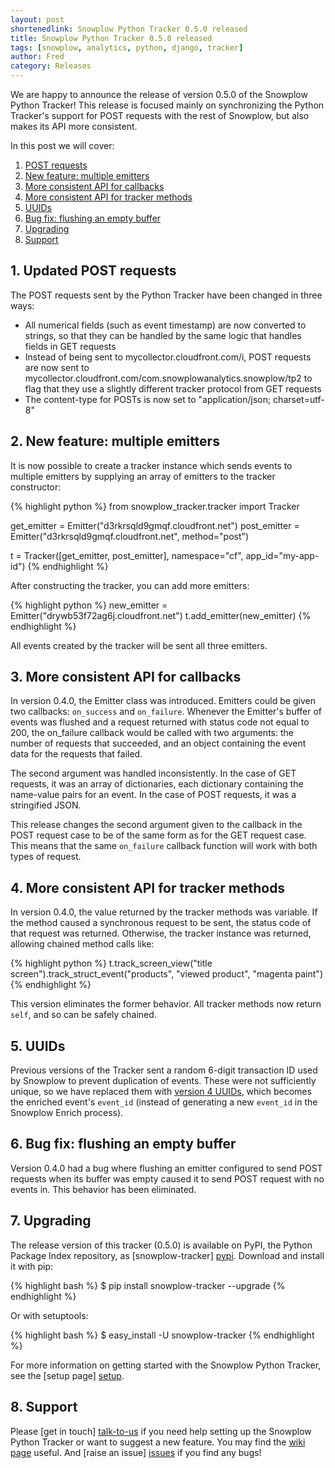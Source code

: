 ```yaml
---
layout: post
shortenedlink: Snowplow Python Tracker 0.5.0 released
title: Snowplow Python Tracker 0.5.0 released
tags: [snowplow, analytics, python, django, tracker]
author: Fred
category: Releases
---
```


We are happy to announce the release of version 0.5.0 of the Snowplow Python Tracker! This release is focused mainly on synchronizing the Python Tracker's support for POST requests with the rest of Snowplow, but also makes its API more consistent.

In this post we will cover:

1. [POST requests](/blog/2014/08/xx/snowplow-python-tracker-0.5.0-released/#post)
2. [New feature: multiple emitters](/blog/2014/08/xx/snowplow-python-tracker-0.5.0-released/#multiple-emitters)
3. [More consistent API for callbacks](/blog/2014/08/xx/snowplow-python-tracker-0.5.0-released/#on-failure)
4. [More consistent API for tracker methods](/blog/2014/08/xx/snowplow-python-tracker-0.5.0-released/#return-value)
5. [UUIDs](/blog/2014/08/xx/snowplow-python-tracker-0.5.0-released/#uuid)
6. [Bug fix: flushing an empty buffer](/blog/2014/08/xx/snowplow-python-tracker-0.5.0-released/#empty-buffer)
7. [Upgrading](/blog/2014/08/xx/snowplow-python-tracker-0.5.0-released/#upgrading)
8. [Support](/blog/2014/08/xx/snowplow-python-tracker-0.5.0-released/#support)

<!--more-->

<h2><a name="post">1. Updated POST requests</a></h2>

The POST requests sent by the Python Tracker have been changed in three ways:

* All numerical fields (such as event timestamp) are now converted to strings, so that they can be handled by the same logic that handles fields in GET requests
* Instead of being sent to mycollector.cloudfront.com/i, POST requests are now sent to mycollector.cloudfront.com/com.snowplowanalytics.snowplow/tp2 to flag that they use a slightly different tracker protocol from GET requests
* The content-type for POSTs is now set to "application/json; charset=utf-8"

<h2><a name="multiple-emitters">2. New feature: multiple emitters</a></h2>

It is now possible to create a tracker instance which sends events to multiple emitters by supplying an array of emitters to the tracker constructor:

{% highlight python %}
from snowplow_tracker.tracker import Tracker

get_emitter = Emitter("d3rkrsqld9gmqf.cloudfront.net")
post_emitter = Emitter("d3rkrsqld9gmqf.cloudfront.net", method="post")

t = Tracker([get_emitter, post_emitter], namespace="cf", app_id="my-app-id")
{% endhighlight %}

After constructing the tracker, you can add more emitters:

{% highlight python %}
new_emitter = Emitter("drywb53f72ag6j.cloudfront.net")
t.add_emitter(new_emitter)
{% endhighlight %}

All events created by the tracker will be sent all three emitters.

<h2><a name="on-failure">3. More consistent API for callbacks</a></h2>

In version 0.4.0, the Emitter class was introduced. Emitters could be given two callbacks: `on_success` and `on_failure`. Whenever the Emitter's buffer of events was flushed and a request returned with status code not equal to 200, the on_failure callback would be called with two arguments: the number of requests that succeeded, and an object containing the event data for the requests that failed.

The second argument was handled inconsistently. In the case of GET requests, it was an array of dictionaries, each dictionary containing the name-value pairs for an event. In the case of POST requests, it was a stringified JSON.

This release changes the second argument given to the callback in the POST request case to be of the same form as for the GET request case. This means that the same `on_failure` callback function will work with both types of request.

<h2><a name="return-value">4. More consistent API for tracker methods</a></h2>

In version 0.4.0, the value returned by the tracker methods was variable. If the method caused a synchronous request to be sent, the status code of that request was returned. Otherwise, the tracker instance was returned, allowing chained method calls like:

{% highlight python %}
t.track_screen_view("title screen").track_struct_event("products", "viewed product", "magenta paint")
{% endhighlight %}

This version eliminates the former behavior. All tracker methods now return `self`, and so can be safely chained.

<h2><a name="uuid">5. UUIDs</a></h2>

Previous versions of the Tracker sent a random 6-digit transaction ID used by Snowplow to prevent duplication of events. These were not sufficiently unique, so we have replaced them with [version 4 UUIDs][uuid], which becomes the enriched event's `event_id` (instead of generating a new `event_id` in the Snowplow Enrich process).

<h2><a name="empty-buffer">6. Bug fix: flushing an empty buffer</a></h2>

Version 0.4.0 had a bug where flushing an emitter configured to send POST requests when its buffer was empty caused it to send POST request with no events in. This behavior has been eliminated.

<h2><a name="upgrading">7. Upgrading</a></h2>

The release version of this tracker (0.5.0) is available on PyPI, the Python Package Index repository, as [snowplow-tracker] [pypi]. Download and install it with pip:

{% highlight bash %}
$ pip install snowplow-tracker --upgrade
{% endhighlight %}

Or with setuptools:

{% highlight bash %}
$ easy_install -U snowplow-tracker
{% endhighlight %}

For more information on getting started with the Snowplow Python Tracker, see the [setup page] [setup].

<h2><a name="support">8. Support</a></h2>

Please [get in touch] [talk-to-us] if you need help setting up the Snowplow Python Tracker or want to suggest a new feature. You may find the [wiki page][wiki] useful. And [raise an issue] [issues] if you find any bugs!


[repo]: https://github.com/snowplow/snowplow-python-tracker
[uuid]: http://en.wikipedia.org/wiki/Universally_unique_identifier#Version_4_.28random.29
[pypi]: https://pypi.python.org/pypi/snowplow-tracker/0.3.0
[setup]: https://github.com/snowplow/snowplow/wiki/Python-tracker-setup
[wiki]: https://github.com/snowplow/snowplow/wiki/Python-Tracker
[talk-to-us]: https://github.com/snowplow/snowplow/wiki/Talk-to-us
[issues]: https://github.com/snowplow/snowplow/issues
